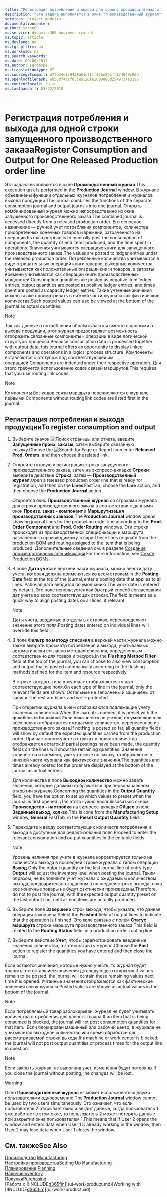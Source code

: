 ```yaml
---
title: "Регистрация потребления и выхода для одного производственного заказа | Документы Майкрософт"
description: "Эта задача выполняется в окне **Производственный журнал**. В журнале объединены функции отдельных журналов потребления и журналов выхода продукции. Открыть комбинированный журнал можно непосредственно из окна запущенного производственного заказа. Его основное назначение — ручной учет потребления компонентов, количества приобретенных конечных товаров и времени, затраченного на операции."
services: project-madeira
documentationcenter: 
author: SorenGP
ms.service: dynamics365-business-central
ms.topic: article
ms.devlang: na
ms.tgt_pltfrm: na
ms.workload: na
ms.search.keywords: 
ms.date: 09/06/2017
ms.author: sgroespe
ms.translationtype: HT
ms.sourcegitcommit: d7fb34e1c9428a64c71ff47be8bcff174649c00d
ms.openlocfilehash: 6b36df4ccf85ce9126fe1090e86d2549737e3195
ms.contentlocale: ru-ru
ms.lasthandoff: 03/22/2018

---
```

# <a name="register-consumption-and-output-for-one-released-production-order-line"></a><span data-ttu-id="e2d8e-106">Регистрация потребления и выхода для одной строки запущенного производственного заказа</span><span class="sxs-lookup"><span data-stu-id="e2d8e-106">Register Consumption and Output for One Released Production order line</span></span>
<span data-ttu-id="e2d8e-107">Эта задача выполняется в окне **Производственный журнал**.</span><span class="sxs-lookup"><span data-stu-id="e2d8e-107">This execution task is performed in the **Production Journal** window.</span></span> <span data-ttu-id="e2d8e-108">В журнале объединены функции отдельных журналов потребления и журналов выхода продукции.</span><span class="sxs-lookup"><span data-stu-id="e2d8e-108">The journal combines the functions of the separate consumption journal and output journals into one journal.</span></span> <span data-ttu-id="e2d8e-109">Открыть комбинированный журнал можно непосредственно из окна запущенного производственного заказа.</span><span class="sxs-lookup"><span data-stu-id="e2d8e-109">The combined journal is accessed directly from a released production order.</span></span> <span data-ttu-id="e2d8e-110">Его основное назначение — ручной учет потребления компонентов, количества приобретенных конечных товаров и времени, затраченного на операции.</span><span class="sxs-lookup"><span data-stu-id="e2d8e-110">Its main purpose is to manually post the consumption of components, the quantity of end items produced, and the time spent in operations.</span></span> <span data-ttu-id="e2d8e-111">Значения учитываются операциях книги для запущенного производственного заказа.</span><span class="sxs-lookup"><span data-stu-id="e2d8e-111">The values are posted to ledger entries under the released production order.</span></span> <span data-ttu-id="e2d8e-112">Потребленные количества учитываются в виде отрицательных операций книги товаров, выходные количества учитываются как положительные операции книги товаров, а затраты времени учитываются как операции книги производственных мощностей.</span><span class="sxs-lookup"><span data-stu-id="e2d8e-112">Consumption quantities are posted as negative item ledger entries, output quantities are posted as positive ledger entries, and times spent are posted as capacity ledger entries.</span></span> <span data-ttu-id="e2d8e-113">Такие учтенные значения можно также просматривать в нижней части журнала как фактические количества.</span><span class="sxs-lookup"><span data-stu-id="e2d8e-113">Such posted values can also be viewed at the bottom of the journal as actual quantities.</span></span>  

> [!NOTE]  
>  <span data-ttu-id="e2d8e-114">Так как данные о потреблении обрабатываются вместе с данными о выходе продукции, этот журнал предоставляет возможность отобразить связанные компоненты и операции в виде логической структуры процесса.</span><span class="sxs-lookup"><span data-stu-id="e2d8e-114">Because consumption data is processed together with output data, this journal offers an opportunity to display linked components and operations in a logical process structure.</span></span> <span data-ttu-id="e2d8e-115">Компоненты вставляются с отступом под соответствующей им операцией.</span><span class="sxs-lookup"><span data-stu-id="e2d8e-115">Components are indented under their respective operation.</span></span> <span data-ttu-id="e2d8e-116">Для этого требуется использование кодов связей маршрутов.</span><span class="sxs-lookup"><span data-stu-id="e2d8e-116">This requires that you use routing link codes.</span></span>  

> [!NOTE]  
>  <span data-ttu-id="e2d8e-117">Компоненты без кодов связи маршрута перечисляются в журнале первыми.</span><span class="sxs-lookup"><span data-stu-id="e2d8e-117">Components without routing link codes are listed first in the journal.</span></span>  

## <a name="to-register-consumption-and-output"></a><span data-ttu-id="e2d8e-118">Регистрация потребления и выхода продукции</span><span class="sxs-lookup"><span data-stu-id="e2d8e-118">To register consumption and output</span></span>  
1.  <span data-ttu-id="e2d8e-119">Выберите значок ![Поиск страницы или отчета](media/ui-search/search_small.png "Значок поиска страницы или отчета"), введите **Запущенные произ. заказы**, затем выберите связанную ссылку.</span><span class="sxs-lookup"><span data-stu-id="e2d8e-119">Choose the ![Search for Page or Report](media/ui-search/search_small.png "Search for Page or Report icon") icon enter **Released Prod. Orders**, and then choose the related link.</span></span>  
2.  <span data-ttu-id="e2d8e-120">Откройте готовую к регистрации строку запущенного производственного заказа, затем на экспресс-вкладке **Строки** выберите действие **Строка**, затем — **Производственный журнал**.</span><span class="sxs-lookup"><span data-stu-id="e2d8e-120">Open a released production order line that is ready for registration, and then on the **Lines** FastTab, choose the **Line** action, and then choose the **Production Journal** action.</span></span>  

    <span data-ttu-id="e2d8e-121">Откроется окно **Производственный журнал** со строками журнала для строки производственного заказа в соответствии с данными окон **Произв. заказ - компонент** и **Маршрутизация производственных заказов**.</span><span class="sxs-lookup"><span data-stu-id="e2d8e-121">The **Production Journal** window opens showing journal lines for the production order line according to the **Prod. Order Component** and **Prod. Order Routing** windows.</span></span> <span data-ttu-id="e2d8e-122">Эти строки происходят из производственной спецификации и маршрута, назначенного производимому товару.</span><span class="sxs-lookup"><span data-stu-id="e2d8e-122">These lines originate from the production BOM and routing assigned to the item that is being produced.</span></span> <span data-ttu-id="e2d8e-123">Дополнительные сведения см. в разделе [Создание производственных спецификаций](production-how-to-create-routings.md).</span><span class="sxs-lookup"><span data-stu-id="e2d8e-123">For more information, see [Create Production BOMs](production-how-to-create-routings.md).</span></span>  

3.  <span data-ttu-id="e2d8e-124">В поле **Дата учета** в верхней части журнала, можно ввести дату учета, которая должна применяться ко всем строкам.</span><span class="sxs-lookup"><span data-stu-id="e2d8e-124">In the **Posting Date** field at the top of the journal, enter a posting date that applies to all lines.</span></span> <span data-ttu-id="e2d8e-125">Рабочая дата вводится по умолчанию.</span><span class="sxs-lookup"><span data-stu-id="e2d8e-125">The work date is entered by default.</span></span> <span data-ttu-id="e2d8e-126">Это поле используется как быстрый способ согласования дат учета во всех соответствующих строках.</span><span class="sxs-lookup"><span data-stu-id="e2d8e-126">The field is meant as a quick way to align posting dates on all lines, if relevant.</span></span>  

    > [!NOTE]  
    >  <span data-ttu-id="e2d8e-127">Даты учета, вводимые в отдельных строках, переопределяют значение этого поля.</span><span class="sxs-lookup"><span data-stu-id="e2d8e-127">Posting dates entered on individual lines will override this field.</span></span>  

4.  <span data-ttu-id="e2d8e-128">В поле **Фильтр по методу списания** в верхней части журнала можно также выбрать просмотр потребления и выхода, учитываемых автоматически согласно методам списания, определенным соответственно для товара и ресурса.</span><span class="sxs-lookup"><span data-stu-id="e2d8e-128">In the **Flushing Method Filter** field at the top of the journal, you can choose to also view consumption and output that is posted automatically according to the flushing methods defined for the item and resource respectively.</span></span>  

    <span data-ttu-id="e2d8e-129">В строке каждого типа в журнале отображаются только соответствующие поля.</span><span class="sxs-lookup"><span data-stu-id="e2d8e-129">On each type of line in the journal, only the relevant fields are shown.</span></span> <span data-ttu-id="e2d8e-130">Остальные не заполнены и защищены от записи.</span><span class="sxs-lookup"><span data-stu-id="e2d8e-130">The rest are blank and write-protected.</span></span>  

    <span data-ttu-id="e2d8e-131">При открытии журнала в нем отображаются подлежащие учету значения количества.</span><span class="sxs-lookup"><span data-stu-id="e2d8e-131">When the journal is opened, it is preset with the quantities to be posted.</span></span> <span data-ttu-id="e2d8e-132">Если пока ничего не учтено, по умолчанию во всех полях отображается ожидаемое количество, перенесенное из производственного заказа.</span><span class="sxs-lookup"><span data-stu-id="e2d8e-132">If nothing is posted so far, all quantity fields will show by default the expected quantities carried from the production order.</span></span> <span data-ttu-id="e2d8e-133">При частичном учете в строках в полях количества отображается остаток.</span><span class="sxs-lookup"><span data-stu-id="e2d8e-133">If partial postings have been made, the quantity fields on the lines will show the remaining quantities.</span></span> <span data-ttu-id="e2d8e-134">Значения количества и времени, уже учтенные по заказу, отображаются в нижней части журнала как фактические значения.</span><span class="sxs-lookup"><span data-stu-id="e2d8e-134">The quantities and times already posted for the order are displayed at the bottom of the journal as actual entries.</span></span>  

    <span data-ttu-id="e2d8e-135">Для количества в поле **Выходное количество** можно задать значения, которые должны отображаться при первоначальном открытии журнала.</span><span class="sxs-lookup"><span data-stu-id="e2d8e-135">Concerning the quantities in the **Output Quantity** field, you have the option to set up which values to preset when the journal is first opened.</span></span> <span data-ttu-id="e2d8e-136">Для этого нужно воспользоваться окном **Производство - настройка** на экспресс-вкладке **Общее** в поле **Заданный выход, кол-во**.</span><span class="sxs-lookup"><span data-stu-id="e2d8e-136">This is done from the **Manufacturing Setup** window, **General** FastTab, in the **Preset Output Quantity** field.</span></span>

5.  <span data-ttu-id="e2d8e-137">Переходите к вводу соответствующих количеств потребления и выхода в доступные для редактирования поля.</span><span class="sxs-lookup"><span data-stu-id="e2d8e-137">Proceed to enter the relevant consumption and output quantities in the editable fields.</span></span>  

    > [!NOTE]  
    >  <span data-ttu-id="e2d8e-138">Уровень наличия при учете в журнале корректируется только на количество выхода в последней строке журнала с типом операции **Выход**.</span><span class="sxs-lookup"><span data-stu-id="e2d8e-138">Only the output quantity on the last journal line of entry type **Output** will adjust the inventory level when posting the journal.</span></span> <span data-ttu-id="e2d8e-139">Таким образом, не выполняйте учет журнала с ожидаемым количеством выхода, предварительно заданным в последней строке вывода, пока все конечные товары не будут фактически произведены.</span><span class="sxs-lookup"><span data-stu-id="e2d8e-139">Therefore, do not to post the journal, with the expected output quantity preset on the last output line, until all end items are actually produced.</span></span>  

6.  <span data-ttu-id="e2d8e-140">Выберите поле **Завершено** строк выхода, чтобы указать, что данная операция закончена.</span><span class="sxs-lookup"><span data-stu-id="e2d8e-140">Select the **Finished** field of output lines to indicate that the operation is finished.</span></span> <span data-ttu-id="e2d8e-141">Это поле связано с полем **Статус маршрута** строки маршрута производственного заказа.</span><span class="sxs-lookup"><span data-stu-id="e2d8e-141">This field is related to the **Routing Status** field on a production order routing line.</span></span>  
7.  <span data-ttu-id="e2d8e-142">Выберите действие **Учет**, чтобы зарегистрировать введенные значения количества, а затем закрыть журнал.</span><span class="sxs-lookup"><span data-stu-id="e2d8e-142">Choose the **Post** action to register the quantities you have entered and then close the journal.</span></span>  

<span data-ttu-id="e2d8e-143">Если остаются значения, которые нужно учесть, то журнал будет хранить эти оставшиеся значения до следующего открытия.</span><span class="sxs-lookup"><span data-stu-id="e2d8e-143">If values remain to be posted, the journal will contain these remaining values next time it is opened.</span></span> <span data-ttu-id="e2d8e-144">Учтенные значения отображаются как фактические значения внизу журнала.</span><span class="sxs-lookup"><span data-stu-id="e2d8e-144">Posted values are shown as actual values in the bottom of the journal.</span></span>  

> [!NOTE]  
>  <span data-ttu-id="e2d8e-145">Если потребляемый товар заблокирован, журнал не будет учитывать количества потребления для данного товара.</span><span class="sxs-lookup"><span data-stu-id="e2d8e-145">If an item that is being consumed is blocked, the journal will not post consumption quantities for that item.</span></span> <span data-ttu-id="e2d8e-146">.Если блокирован машинный или рабочий центр, в журнале не учитывается выходное количество или время обработки для рассматриваемой строки выхода.</span><span class="sxs-lookup"><span data-stu-id="e2d8e-146">If a machine or work center is blocked, the journal will not post output quantities or process times for the output line in question.</span></span>  

> [!NOTE]  
>  <span data-ttu-id="e2d8e-147">Если закрыть журнал, не выполнив учет, изменения будут потеряны.</span><span class="sxs-lookup"><span data-stu-id="e2d8e-147">If you close the journal without posting, the changes will be lost.</span></span>  

> [!WARNING]  
>  <span data-ttu-id="e2d8e-148">Окно **Производственный журнал** не может использоваться двумя пользователями одновременно.</span><span class="sxs-lookup"><span data-stu-id="e2d8e-148">The **Production Journal** window cannot be used by two users simultaneously.</span></span> <span data-ttu-id="e2d8e-149">Это означает, что если пользователь 2 открывает окно и вводит данные, когда пользователь 1 уже работает в этом окне, то пользователь 2 может потерять данные при закрытии окна пользователем 1.</span><span class="sxs-lookup"><span data-stu-id="e2d8e-149">This means that if User 2 opens the window and enters data when User 1 is already working in the window, then User 2 may lose data when User 1 closes the window.</span></span>  

## <a name="see-also"></a><span data-ttu-id="e2d8e-150">См. также</span><span class="sxs-lookup"><span data-stu-id="e2d8e-150">See Also</span></span>  
<span data-ttu-id="e2d8e-151">[Производство](production-manage-manufacturing.md)  </span><span class="sxs-lookup"><span data-stu-id="e2d8e-151">[Manufacturing](production-manage-manufacturing.md)  </span></span>  
[<span data-ttu-id="e2d8e-152">Настройка производства</span><span class="sxs-lookup"><span data-stu-id="e2d8e-152">Setting Up Manufacturing</span></span>](production-configure-production-processes.md)  
<span data-ttu-id="e2d8e-153">[Планирование](production-planning.md)    </span><span class="sxs-lookup"><span data-stu-id="e2d8e-153">[Planning](production-planning.md)    </span></span>  
[<span data-ttu-id="e2d8e-154">Наличие</span><span class="sxs-lookup"><span data-stu-id="e2d8e-154">Inventory</span></span>](inventory-manage-inventory.md)  
[<span data-ttu-id="e2d8e-155">Покупки</span><span class="sxs-lookup"><span data-stu-id="e2d8e-155">Purchasing</span></span>](purchasing-manage-purchasing.md)  
<span data-ttu-id="e2d8e-156">[Работа с [!INCLUDE[d365fin](includes/d365fin_md.md)]](ui-work-product.md)</span><span class="sxs-lookup"><span data-stu-id="e2d8e-156">[Working with [!INCLUDE[d365fin](includes/d365fin_md.md)]](ui-work-product.md)</span></span>

